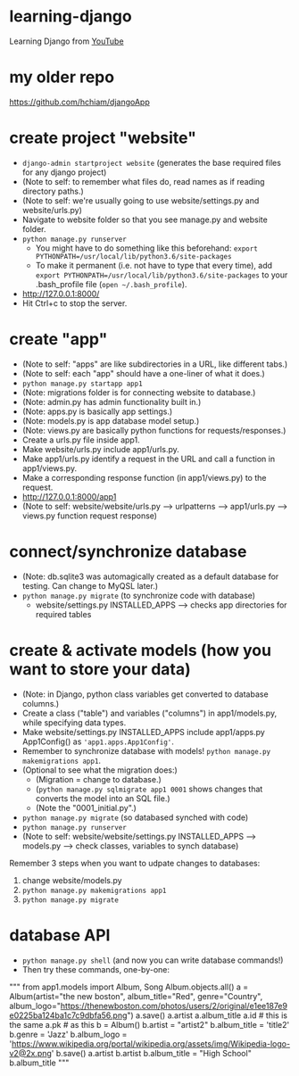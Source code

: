 # learning-django
Learning Django from [YouTube](https://www.youtube.com/watch?v=qgGIqRFvFFk&list=PL6gx4Cwl9DGBlmzzFcLgDhKTTfNLfX1IK)

# my older repo
https://github.com/hchiam/djangoApp

# create project "website"
* `django-admin startproject website` (generates the base required files for any django project)
* (Note to self: to remember what files do, read names as if reading directory paths.)
* (Note to self: we're usually going to use website/settings.py and website/urls.py)
* Navigate to website folder so that you see manage.py and website folder.
* `python manage.py runserver`
  * You might have to do something like this beforehand: `export PYTHONPATH=/usr/local/lib/python3.6/site-packages`
  * To make it permanent (i.e. not have to type that every time), add `export PYTHONPATH=/usr/local/lib/python3.6/site-packages` to your .bash_profile file (`open ~/.bash_profile`).
* http://127.0.0.1:8000/
* Hit Ctrl+c to stop the server.

# create "app"
* (Note to self: "apps" are like subdirectories in a URL, like different tabs.)
* (Note to self: each "app" should have a one-liner of what it does.)
* `python manage.py startapp app1`
* (Note: migrations folder is for connecting website to database.)
* (Note: admin.py has admin functionality built in.)
* (Note: apps.py is basically app settings.)
* (Note: models.py is app database model setup.)
* (Note: views.py are basically python functions for requests/responses.)
* Create a urls.py file inside app1.
* Make website/urls.py include app1/urls.py.
* Make app1/urls.py identify a request in the URL and call a function in app1/views.py.
* Make a corresponding response function (in app1/views.py) to the request.
* http://127.0.0.1:8000/app1
* (Note to self: website/website/urls.py --> urlpatterns --> app1/urls.py --> views.py function request response)

# connect/synchronize database
* (Note: db.sqlite3 was automagically created as a default database for testing. Can change to MyQSL later.)
* `python manage.py migrate` (to synchronize code with database)
  * website/settings.py INSTALLED_APPS --> checks app directories for required tables

# create & activate models (how you want to store your data)
* (Note: in Django, python class variables get converted to database columns.)
* Create a class ("table") and variables ("columns") in app1/models.py, while specifying data types.
* Make website/settings.py INSTALLED_APPS include app1/apps.py App1Config() as `'app1.apps.App1Config'`.
* Remember to synchronize database with models! `python manage.py makemigrations app1`.
* (Optional to see what the migration does:)
  * (Migration = change to database.)
  * (`python manage.py sqlmigrate app1 0001` shows changes that converts the model into an SQL file.)
  * (Note the "0001_initial.py".)
* `python manage.py migrate` (so databased synched with code)
* `python manage.py runserver`
* (Note to self: website/website/settings.py INSTALLED_APPS --> models.py --> check classes, variables to synch database)

Remember 3 steps when you want to udpate changes to databases:
1. change website/models.py
2. `python manage.py makemigrations app1`
3. `python manage.py migrate`

# database API
* `python manage.py shell` (and now you can write database commands!)
* Then try these commands, one-by-one:

"""
from app1.models import Album, Song
Album.objects.all()
a = Album(artist="the new boston", album_title="Red", genre="Country", album_logo="https://thenewboston.com/photos/users/2/original/e1ee187e9e0225ba124ba1c7c9dbfa56.png")
a.save()
a.artist
a.album_title
a.id # this is the same
a.pk # as this
b = Album()
b.artist = "artist2"
b.album_title = 'title2'
b.genre = 'Jazz'
b.album_logo = 'https://www.wikipedia.org/portal/wikipedia.org/assets/img/Wikipedia-logo-v2@2x.png'
b.save()
a.artist
b.artist
b.album_title = "High School"
b.album_title
"""

